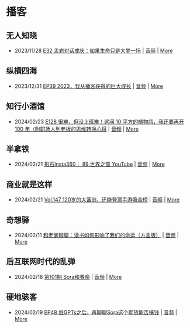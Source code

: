 # 播客

## 无人知晓
- 2023/11/28 [E32 孟岩对话成庆：如果生命只是大梦一场](https://www.xiaoyuzhoufm.com/episode/65655195f10bbce6353705cc) | [音频](https://dts-api.xiaoyuzhoufm.com/track/611719d3cb0b82e1df0ad29e/65655195f10bbce6353705cc/media.xyzcdn.net/ln7NBY7LIWJy1qbay5x0rgLRTQGA.m4a) | [More](channels/%E6%97%A0%E4%BA%BA%E7%9F%A5%E6%99%93.md)

## 纵横四海
- 2023/12/31 [EP39 2023，我从播客获得的巨大成长](https://www.ximalaya.com/sound/696883992) | [音频](https://audio.xmcdn.com/storages/16f2-audiofreehighqps/2D/B3/GKwRINsJb1ksBQbawQKXsNG-.m4a) | [More](channels/%E7%BA%B5%E6%A8%AA%E5%9B%9B%E6%B5%B7.md)

## 知行小酒馆
- 2024/02/23 [E128 很难，但没上班难！这间 10 平方的植物店，我还要再开 100 年（附职场人到老板的思维转换心得](https://www.xiaoyuzhoufm.com/episode/65d8198035dd8780ed1d7d54) | [音频](https://dts-api.xiaoyuzhoufm.com/track/6013f9f58e2f7ee375cf4216/65d8198035dd8780ed1d7d54/media.xyzcdn.net/ln_6ev6FidC_dwOL2Fv5vUcuRsLB.m4a) | [More](channels/%E7%9F%A5%E8%A1%8C%E5%B0%8F%E9%85%92%E9%A6%86.md)

## 半拿铁
- 2024/02/21 [影石Insta360｜ 89.世界之窗 YouTube](https://www.ximalaya.com/sound/707836677) | [音频](https://dl.wavpub.com/item/227_31597857_5119.m4a) | [More](channels/%E5%8D%8A%E6%8B%BF%E9%93%81.md)

## 商业就是这样
- 2024/02/21 [Vol.147 120岁的大富翁，还能登顶手游吸金榜](https://www.ximalaya.com/sound/707748870) | [音频](https://audio.xmcdn.com/storages/b40f-audiofreehighqps/3E/C7/GKwRIUEJqrT3AN_c1wKrFSmK-aacv2-48K.m4a) | [More](channels/%E5%95%86%E4%B8%9A%E5%B0%B1%E6%98%AF%E8%BF%99%E6%A0%B7.md)

## 奇想驿
- 2024/02/11 [和老爹聊聊：读书如何影响了我们的命运（方言版）](https://www.xiaoyuzhoufm.com/episode/65c839a90bef6c2074d27174) | [音频](https://dts-api.xiaoyuzhoufm.com/track/6034daea97755b8fc9c66480/65c839a90bef6c2074d27174/media.xyzcdn.net/ljFv7ZFgmiyNZuNiYLWTh8I-KQ6F.m4a) | [More](channels/%E5%A5%87%E6%83%B3%E9%A9%BF.md)

## 后互联网时代的乱弹
- 2024/02/18 [第101期 Sora和春晚](https://hosting.wavpub.cn/pie/ep101/) | [音频](https://tk.wavpub.com/WPDL_pRTKxLGhGhYPSwbdYyEsbGhaHRvnBWXGKDQdVkNCBRyjUEBkxvcXNFRjHk-bd.mp3) | [More](channels/%E5%90%8E%E4%BA%92%E8%81%94%E7%BD%91%E6%97%B6%E4%BB%A3%E7%9A%84%E4%B9%B1%E5%BC%B9.md)

## 硬地骇客
- 2024/02/19 [EP48 继GPTs之后，再聊聊Sora这个期货能否搞钱](https://www.xiaoyuzhoufm.com/episode/65d358d1dde969cfdcc66982) | [音频](https://dts-api.xiaoyuzhoufm.com/track/640ee2438be5d40013fe4a87/65d358d1dde969cfdcc66982/media.xyzcdn.net/lqqHUD7r4X5ZbwBGoc4knxRSyri9.m4a) | [More](channels/%E7%A1%AC%E5%9C%B0%E9%AA%87%E5%AE%A2.md)

